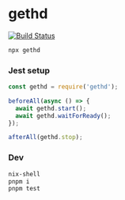 # gethd

[![Build Status](https://travis-ci.org/enumatech/gethd.svg?branch=master)](https://travis-ci.org/enumatech/gethd)

```sh
npx gethd
```

### Jest setup

```javascript
const gethd = require('gethd');

beforeAll(async () => {
  await gethd.start();
  await gethd.waitForReady();
});

afterAll(gethd.stop);
```

### Dev

```sh
nix-shell
pnpm i
pnpm test
```
